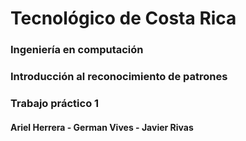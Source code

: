 # Tecnológico de Costa Rica
### Ingeniería en computación 
### Introducción al reconocimiento de patrones
### Trabajo práctico 1
#### Ariel Herrera - German Vives - Javier Rivas

